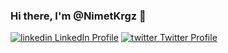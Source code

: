 ### Hi there, I'm @NimetKrgz 👋

[![linkedin](https://i.stack.imgur.com/gVE0j.png) LinkedIn Profile](https://www.linkedin.com/in/nimet-karagöz-34238390/)
[![twitter](https://twemoji.twitter.com/content/dam/twemoji-twitter/Twitter_Social_Icon_Circle_Color.png.twimg.1920.png) Twitter Profile](https://twitter.com/nimetkaragoz/)

<!--
**NimetKrgz/NimetKrgz** is a ✨ _special_ ✨ repository because its `README.md` (this file) appears on your GitHub profile.

Here are some ideas to get you started:

- 🔭 I’m currently working on ....
- 🌱 I’m currently learning ...
- 👯 I’m looking to collaborate on ...
- 🤔 I’m looking for help with ...
- 💬 Ask me about ...
- 📫 How to reach me: ...
- 😄 Pronouns: ...
- ⚡ Fun fact: ...
- 🤩
-->
